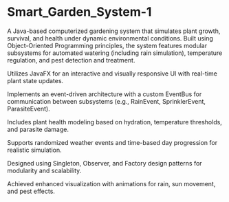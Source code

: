# Smart_Garden_System-1

A Java-based computerized gardening system that simulates plant growth, survival, and health under dynamic environmental conditions. Built using Object-Oriented Programming principles, the system features modular subsystems for automated watering (including rain simulation), temperature regulation, and pest detection and treatment.

Utilizes JavaFX for an interactive and visually responsive UI with real-time plant state updates.

Implements an event-driven architecture with a custom EventBus for communication between subsystems (e.g., RainEvent, SprinklerEvent, ParasiteEvent).

Includes plant health modeling based on hydration, temperature thresholds, and parasite damage.

Supports randomized weather events and time-based day progression for realistic simulation.

Designed using Singleton, Observer, and Factory design patterns for modularity and scalability.

Achieved enhanced visualization with animations for rain, sun movement, and pest effects.
